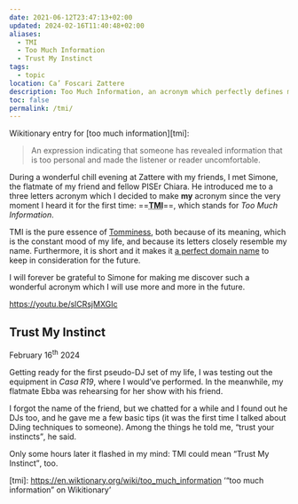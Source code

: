 ```yaml
---
date: 2021-06-12T23:47:13+02:00
updated: 2024-02-16T11:40:48+02:00
aliases:
  - TMI
  - Too Much Information
  - Trust My Instinct
tags:
  - topic
location: Ca’ Foscari Zattere
description: Too Much Information, an acronym which perfectly defines my tomminess
toc: false
permalink: /tmi/
---
```

Wikitionary entry for [too much information][tmi]:

> An expression indicating that someone has revealed information that is too personal and made the listener or reader uncomfortable.

During a wonderful chill evening at Zattere with my friends, I met Simone, the flatmate of my friend and fellow PISEr Chiara. He introduced me to a three letters acronym which I decided to make **my** acronym since the very moment I heard it for the first time: ==<abbr title='Too Much Information'><strong>TMI</strong></abbr>==, which stands for *Too Much Information*.

TMI is the pure essence of [Tomminess](Tomminess.md), both because of its meaning, which is the constant mood of my life, and because its letters closely resemble my name. Furthermore, it is short and it makes it [a perfect domain name](https://shop.gandi.net/en/domain/suggest?search=tmi 'Search tmi.\* domains on Gandi') to keep in consideration for the future.

I will forever be grateful to Simone for making me discover such a wonderful acronym which I will use more and more in the future.

https://youtu.be/slCRsjMXGIc

## Trust My Instinct

<p class='date'><time datetime='2024-02-16T11:40:47+02:00'>February 16<sup>th</sup> 2024<time></p>

Getting ready for the first pseudo-DJ set of my life, I was testing out the equipment in <cite>Casa R19</cite>, where I would’ve performed. In the meanwhile, my flatmate Ebba was rehearsing for her show with his friend.

I forgot the name of the friend, but we chatted for a while and I found out he DJs too, and he gave me a few basic tips (it was the first time I talked about DJing techniques to someone). Among the things he told me, <q>trust your instincts</q>, he said.

Only some hours later it flashed in my mind: TMI could mean <q>Trust My Instinct</q>, too.

[tmi]: https://en.wiktionary.org/wiki/too_much_information ‘“too much information” on Wikitionary’
